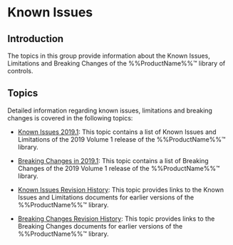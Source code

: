 <!--
|metadata|
{
    "fileName": "known-issues",
    "controlName": "",
    "tags": []
}
|metadata|
-->

# Known Issues


## Introduction

The topics in this group provide information about the Known Issues, Limitations and Breaking Changes of the %%ProductName%%™ library of controls.

## Topics

Detailed information regarding known issues, limitations and breaking changes is covered in the following topics:

- [Known Issues 2019.1](Known-Issues-and-Limitations-2019-Volume-1.html): This topic contains a list of Known Issues and Limitations of the 2019 Volume 1 release of the %%ProductName%%™ library.

- [Breaking Changes in 2019.1](Breaking-Changes-2019-Volume-1.html): This topic contains a list of Breaking Changes of the 2019 Volume 1 release of the %%ProductName%%™ library.

- [Known Issues Revision History](Known-Issues-Revision-History.html): This topic provides links to the Known Issues and Limitations documents for earlier versions of the %%ProductName%%™ library.

- [Breaking Changes Revision History](Breaking-Changes-Revision-History.html): This topic provides links to the Breaking Changes documents for earlier versions of the %%ProductName%%™ library.





 

 


